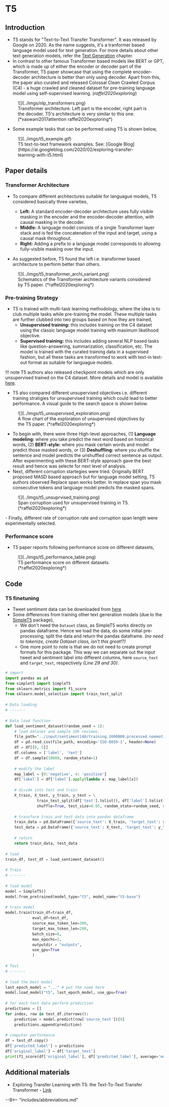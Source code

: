 T5
=========

## Introduction

- T5 stands for "Text-to-Text Transfer Transformer". It was released by Google on 2020. As the name suggests, it's a tranformer based language model used for text generation. For more details about other text generation models, refer the [Text Generation](text_generation.md) chapter. 
- In contrast to other famous Transformer based models like BERT or GPT, which is made up of either the encoder or decoder part of the Transformer, T5 paper showcase that using the complete encoder-decoder architecture is better than only using decoder. Apart from this, the paper also curated and released  Colossal Clean Crawled Corpus (C4) -  a huge crawled and cleaned dataset for pre-training language model using self-supervised learning. (*raffel2020exploring*) 

<figure markdown> 
        ![](../imgs/nlp_transformers.png)
        <figcaption>Transformer architecture. Left part is the encoder, right part is the decoder. T5's architecture is very similar to this one. (*vaswani2017attention raffel2020exploring*)</figcaption>
        </figure>

- Some example tasks that can be performed using T5 is shown below, 

<figure markdown> 
        ![](../imgs/t5_example.gif)
        <figcaption>T5 text-to-text framework examples. See: [Google Blog](https://ai.googleblog.com/2020/02/exploring-transfer-learning-with-t5.html)</figcaption>
        </figure>

## Paper details

### Transformer Architecture 

- To compare different architectures suitable for languague models, T5 considered basically three varieties,
  - **Left:** A standard encoder-decoder architecture uses fully visible masking in the encoder and the encoder-decoder attention, with causal masking in the decoder.
  - **Middle:** A language model consists of a single Transformer layer stack and is fed the concatenation of the input and target, using a causal mask throughout.
  - **Right:** Adding a prefix to a language model corresponds to allowing fully-visible masking over the input.

- As suggested before, T5 found the left i.e. transformer based architecture to perform better than others.

<figure markdown> 
        ![](../imgs/t5_transformer_archi_variant.png)
        <figcaption>Schematics of the Transformer architecture variants considered by T5 paper. (*raffel2020exploring*)</figcaption>
        </figure>

### Pre-training Strategy 

- T5 is trained with multi-task learning methodology, where the idea is to club multiple tasks while pre-training the model. These multiple tasks are further clubbed into two groups based on how they are trained, 
  - **Unsupervised training:** this includes training on the C4 dataset using the classic language model training with maximum likelihood objective.
  - **Supervised training:** this includes adding several NLP based tasks like question-answering, summarization, classification, etc. The model is trained with the curated training data in a supervised fashion, but all these tasks are transformed to work with text-in text-out format as suitable for languague models.

!!! note
    T5 authors also released checkpoint models which are only unsupervised trained on the C4 dataset. More details and model is available [here](https://github.com/google-research/text-to-text-transfer-transformer/blob/main/released_checkpoints.md). 

- T5 also compared different unsupervised objectives i.e. different training stratigies for unsupervised training which could lead to better performance. A visual guide to the search space is shown below.

<figure markdown> 
        ![](../imgs/t5_unsupervised_exploration.png)
        <figcaption>A flow chart of the exploration of unsupervised objectives by the T5 paper. (*raffel2020exploring*)</figcaption>
        </figure>

- To begin with, there were three High-level approaches, (1) **Language modeling:** where you take predict the next word based on historical words, (2) **BERT-style:** where you mask certain words and model predict those masked words, or (3) **Deshuffling:** where you shuffle the sentence and model predicts the unshuffled correct sentence as output. After experimenting with these BERT-style approach gave the best result and hence was selecte for next level of analysis.
-  Next, different corruption startegies were tried. Originally BERT proposed MASD based approach but for language model setting, T5 authors observed Replace span works better. In replace span you mask consecutive tokens and language model predicts the masked spans.

<figure markdown> 
        ![](../imgs/t5_unsuprvised_training.png)
        <figcaption>Span corruption used for unsupervised training in T5. (*raffel2020exploring*)</figcaption>
        </figure>
- Finally, different rate of corruption rate and corruption span length were experimentally selected.

### Performance score

- T5 paper reports following performance score on different datasets,

<figure markdown> 
        ![](../imgs/t5_performance_table.png)
        <figcaption>T5 performance score on different datasets. (*raffel2020exploring*)</figcaption>
        </figure>

## Code

### T5 finetuning

- Tweet sentiment data can be downloaded from [here](https://www.kaggle.com/kazanova/sentiment140)
- Some differences from training other text generation models (due to the [SimpleT5](https://github.com/Shivanandroy/simpleT5) package),
  - We don't need the `Dataset` class, as SimpleT5 works directly on pandas dataframe. Hence we load the data, do some initial pre-processing, split the data and return the pandas dataframe. *(no need to tokenize, create Dataset class, isn't this great!?)*
  - One more point to note is that we do not need to create prompt formats for this package. This way we can separate out the input tweet and sentiment label into different columns, here `source_text` and `target_text`, respectively *(Line 29 and 30)*.

``` python linenums="1"
# import
import pandas as pd
from simplet5 import SimpleT5
from sklearn.metrics import f1_score
from sklearn.model_selection import train_test_split

# Data loading
# -------

# Data load function
def load_sentiment_dataset(random_seed = 1):
    # load dataset and sample 10k reviews.
    file_path="../input/sentiment140/training.1600000.processed.noemoticon.csv"
    df = pd.read_csv(file_path, encoding='ISO-8859-1', header=None)
    df = df[[0, 5]]
    df.columns = ['label', 'text']
    df = df.sample(10000, random_state=1)
    
    # modify the label  
    map_label = {0:'negative', 4: 'positive'}
    df['label'] = df['label'].apply(lambda x: map_label[x])
    
    # divide into test and train
    X_train, X_test, y_train, y_test = \
              train_test_split(df['text'].tolist(), df['label'].tolist(),
              shuffle=True, test_size=0.05, random_state=random_seed, stratify=df['label'])
    
    # transform train and test data into pandas dataframe
    train_data = pd.DataFrame({'source_text': X_train, 'target_text': y_train})    
    test_data = pd.DataFrame({'source_text': X_test, 'target_text': y_test})    

    # return
    return train_data, test_data

# load
train_df, test_df = load_sentiment_dataset()  

# Train
# -------

# load model
model = SimpleT5()
model.from_pretrained(model_type="t5", model_name="t5-base")

# train model
model.train(train_df=train_df,
            eval_df=test_df, 
            source_max_token_len=300, 
            target_max_token_len=200, 
            batch_size=8, 
            max_epochs=2, 
            outputdir = "outputs",
            use_gpu=True
            )

# Test
# -------

# load the best model
last_epoch_model = "..." # put the name here
model.load_model("t5", last_epoch_model, use_gpu=True)

# for each test data perform prediction
predictions = []
for index, row in test_df.iterrows():
    prediction = model.predict(row['source_text'])[0]
    predictions.append(prediction)

# computer performance
df = test_df.copy()
df['predicted_label'] = predictions
df['original_label'] = df['target_text']
print(f1_score(df['original_label'], df['predicted_label'], average='macro'))
```

## Additional materials

- Exploring Transfer Learning with T5: the Text-To-Text Transfer Transformer - [Link](https://ai.googleblog.com/2020/02/exploring-transfer-learning-with-t5.html)

--8<-- "includes/abbreviations.md"